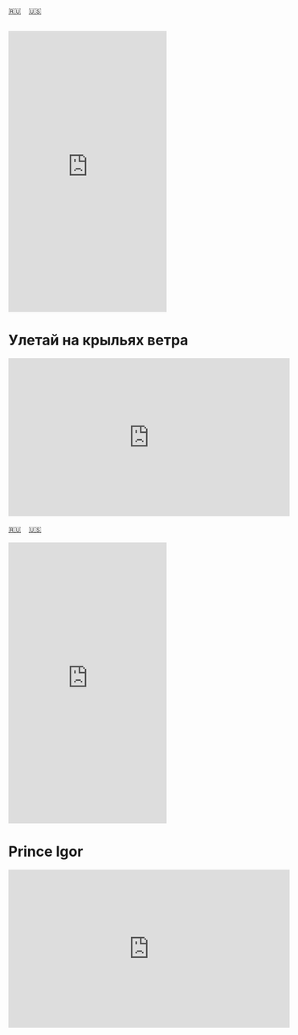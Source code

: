 <span id="ru"><a href='#ru'>🇷🇺</a> &nbsp;&nbsp;&nbsp;<a href='#en'>🇺🇸</a> &nbsp;&nbsp;&nbsp;</span><br><br>
<iframe width="315" height="560" src="https://www.youtube.com/embed/N9D6t7Nv1SM" frameborder="0" allow="accelerometer; autoplay; clipboard-write; encrypted-media; gyroscope; picture-in-picture; web-share"allowfullscreen></iframe>

# Улетай на крыльях ветра

<iframe width="560" height="315" src="https://www.youtube.com/embed/pWlT_fMIo6s" title="YouTube video player" frameborder="0" allow="accelerometer; autoplay; clipboard-write; encrypted-media; gyroscope; picture-in-picture; web-share" referrerpolicy="strict-origin-when-cross-origin" allowfullscreen></iframe>
<br><br>
<span id="en"><a href='#ru'>🇷🇺</a> &nbsp;&nbsp;&nbsp;<a href='#en'>🇺🇸</a> &nbsp;&nbsp;&nbsp;</span><br><br>
<iframe width="315" height="560" src="https://www.youtube.com/embed/N9D6t7Nv1SM" frameborder="0" allow="accelerometer; autoplay; clipboard-write; encrypted-media; gyroscope; picture-in-picture; web-share"allowfullscreen></iframe>

# Prince Igor

<iframe width="560" height="315" src="https://www.youtube.com/embed/pWlT_fMIo6s" title="YouTube video player" frameborder="0" allow="accelerometer; autoplay; clipboard-write; encrypted-media; gyroscope; picture-in-picture; web-share" referrerpolicy="strict-origin-when-cross-origin" allowfullscreen></iframe>
<br><br>
